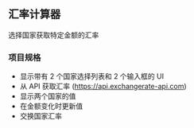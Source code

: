 ## 汇率计算器

选择国家获取特定金额的汇率

### 项目规格

- 显示带有 2 个国家选择列表和 2 个输入框的 UI
- 从 API 获取汇率 (https://api.exchangerate-api.com)
- 显示两个国家的值
- 在金额变化时更新值
- 交换国家汇率
